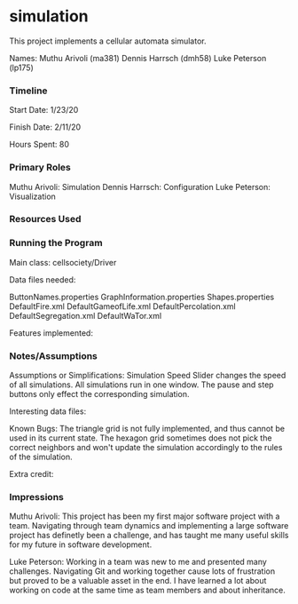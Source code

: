 simulation
====

This project implements a cellular automata simulator.

Names:
Muthu Arivoli (ma381)
Dennis Harrsch (dmh58)
Luke Peterson (lp175)

### Timeline

Start Date: 1/23/20

Finish Date: 2/11/20

Hours Spent: 80

### Primary Roles

Muthu Arivoli: Simulation
Dennis Harrsch: Configuration
Luke Peterson: Visualization

### Resources Used


### Running the Program

Main class: cellsociety/Driver

Data files needed: 

ButtonNames.properties
GraphInformation.properties
Shapes.properties
DefaultFire.xml
DefaultGameofLife.xml
DefaultPercolation.xml
DefaultSegregation.xml
DefaultWaTor.xml

Features implemented:



### Notes/Assumptions

Assumptions or Simplifications: 
Simulation Speed Slider changes the speed of all simulations. All simulations run in one window. The pause and step buttons only effect the corresponding simulation.

Interesting data files:

Known Bugs: The triangle grid is not fully implemented, and thus cannot be used in its current state. The hexagon grid sometimes does not pick the correct neighbors and won't update the simulation accordingly to the rules of the simulation.

Extra credit:


### Impressions

Muthu Arivoli: This project has been my first major software project with a team. Navigating through team dynamics and implementing a large software project has definetly been a challenge, and has taught me many useful skills for my future in software development.

Luke Peterson: Working in a team was new to me and presented many challenges. Navigating Git and working together cause lots of frustration but proved to be a valuable asset in the end. I have learned a lot about working on code at the same time as team members and about inheritance.
